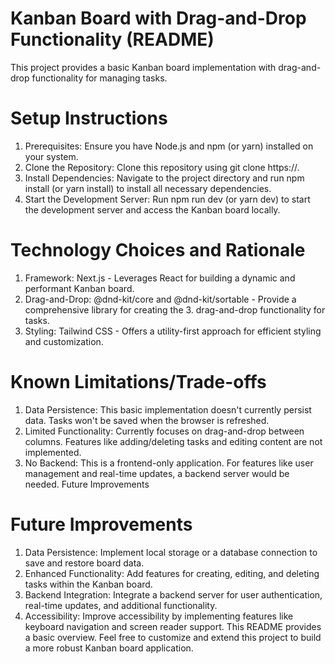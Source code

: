 # Kanban Board with Drag-and-Drop Functionality (README)

This project provides a basic Kanban board implementation with drag-and-drop functionality for managing tasks.

# Setup Instructions

1. Prerequisites: Ensure you have Node.js and npm (or yarn) installed on your system.
2. Clone the Repository: Clone this repository using git clone https://<your-repository-url>.
3. Install Dependencies: Navigate to the project directory and run npm install (or yarn install) to install all necessary dependencies.
4. Start the Development Server: Run npm run dev (or yarn dev) to start the development server and access the Kanban board locally.

# Technology Choices and Rationale

1. Framework: Next.js - Leverages React for building a dynamic and performant Kanban board.
2. Drag-and-Drop: @dnd-kit/core and @dnd-kit/sortable - Provide a comprehensive library for creating the 3. drag-and-drop functionality for tasks.
3. Styling: Tailwind CSS - Offers a utility-first approach for efficient styling and customization.

# Known Limitations/Trade-offs

1. Data Persistence: This basic implementation doesn't currently persist data. Tasks won't be saved when the browser is refreshed.
2. Limited Functionality: Currently focuses on drag-and-drop between columns. Features like adding/deleting tasks and editing content are not implemented.
3. No Backend: This is a frontend-only application. For features like user management and real-time updates, a backend server would be needed.
   Future Improvements

# Future Improvements

1. Data Persistence: Implement local storage or a database connection to save and restore board data.
2. Enhanced Functionality: Add features for creating, editing, and deleting tasks within the Kanban board.
3. Backend Integration: Integrate a backend server for user authentication, real-time updates, and additional functionality.
4. Accessibility: Improve accessibility by implementing features like keyboard navigation and screen reader support.
   This README provides a basic overview. Feel free to customize and extend this project to build a more robust Kanban board application.
